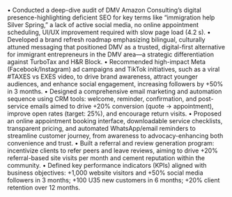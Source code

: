 •	Conducted a deep-dive audit of DMV Amazon Consulting’s digital presence-highlighting deficient SEO for key terms like “immigration help Silver Spring,” a lack of active social media, no online appointment scheduling, UI/UX improvement required with slow page load (4.2 s).
•	Developed a brand refresh roadmap emphasizing bilingual, culturally attuned messaging that positioned DMV as a trusted, digital-first alternative for immigrant entrepreneurs in the DMV area—a strategic differentiation against TurboTax and H&R Block.
•	Recommended high-impact Meta (Facebook/Instagram) ad campaigns and TikTok initiatives, such as a viral #TAXES vs EXES video, to drive brand awareness, attract younger audiences, and enhance social engagement, increasing followers by +50% in 3 months.
•	Designed a comprehensive email marketing and automation sequence using CRM tools: welcome, reminder, confirmation, and post-service emails aimed to drive +20% conversion (quote → appointment), improve open rates (target: 25%), and encourage return visits.
•	Proposed an online appointment booking interface, downloadable service checklists, transparent pricing, and automated WhatsApp/email reminders to streamline customer journey, from awareness to advocacy-enhancing both convenience and trust.
•	Built a referral and review generation program: incentivize clients to refer peers and leave reviews, aiming to drive +20% referral-based site visits per month and cement reputation within the community.
•	Defined key performance indicators (KPIs) aligned with business objectives: +1,000 website visitors and +50% social media followers in 3 months; +100 U35 new customers in 6 months; +20% client retention over 12 months.
